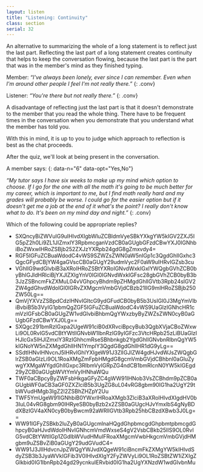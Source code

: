 ```yaml
---
layout: listen
title: "Listening: Continuity"
class: section
serial: 32
---
```

An alternative to summarizing the whole of a long statement is to reflect just the last part. Reflecting the last part of a long statement creates continuity that helps to keep the conversation flowing, because the last part is the part that was in the member's mind as they finished typing.

Member: *“I've always been lonely, ever since I can remember. Even when I'm around other people I feel I'm not really there.”*
{: .conv}

Listener: *“You're there but not really there.”*
{: .conv}

A disadvantage of reflecting just the last part is that it doesn't demonstrate to the member that you read the whole thing. There have to be frequent times in the conversation when you demonstrate that you understand what the member has told you.

With this in mind, it is up to you to judge which approach to reflection is best as the chat proceeds.

After the quiz, we'll look at being present in the conversation.

A member says:
{: data-n="6" data-opt="Yes,No"}

*“My tutor says I have six weeks to make up my mind which option to choose. If I go for the one with all the math it's going to be much better for my career, which is important to me, but I find math really hard and my grades will probably be worse. I could go for the easier option but if it doesn't get me a job at the end of it what's the point? I really don't know what to do. It's been on my mind day and night.”*
{: .conv}

Which of the following could be appropriate replies?

- SXQncyBiZWVuIG9uIHlvdXIgbWluZCBldmVyeSBkYXkgYW5kIGV2ZXJ5IG5pZ2h0Li9ZL1JlZmxlY3RpbmcganVzdCB0aGUgbGFzdCBwYXJ0IGNhbiBoZWxwIHRoZSBjb252ZXJzYXRpb24gdG8gZmxvdy4=
- RGF5IGFuZCBuaWdodC4vWS9SZWZsZWN0aW5nIGp1c3QgdGhlIGxhc3QgcGFydCBjYW4gaGVscCB0aGUgY29udmVyc2F0aW9uIHRvIGZsb3cu
- VGhlIG9wdGlvbiB3aXRoIHRoZSBtYXRoIGNvdWxkIGxlYWQgbGVhZCB0byBhIGJldHRlciBjYXJlZXIgYnV0IGl0IGNvdWxkIGFsc28gbGVhZCB0byB3b3JzZSBncmFkZXMuL04vVGhpcyBhdm9pZHMgdGhlIGVtb3Rpb24sIGV2ZW4gdGhvdWdoIGl0IGRvZXMgcmVmbGVjdCBzb21lIG9mIHRoZSBjb250ZW50Lg==
- QmVjYXVzZSBpdCdzIHNvIGltcG9ydGFudCB0byB5b3UsIGl0J3MgYmVlbiBvbiB5b3VyIG1pbmQgZGF5IGFuZCBuaWdodC4vWS9UaGlzIGNhcHR1cmVzIGFsbCB0aGUgZW1vdGlvbiBhbmQgYWxzbyByZWZsZWN0cyB0aGUgbGFzdCBwYXJ0Lg==
- SXQgc291bmRzIGxpa2UgeW91ciB0dXRvciBpcyBub3QgbXVjaCBoZWxwLi9OL0RvIG5vdCBtYWtlIGNvbW1lbnRzIG9yIGFzc3VtcHRpb25zLiBUaGlzIHJlcGx5IHJlZmxlY3RzIGhhcmRseSBhbnkgb2YgdGhlIGNvbnRlbnQgYW5kIGNoYW5nZXMgdGhlIHN1YmplY3QgdG8gdGhlIHR1dG9yLg==
- SSdtIHNvIHNvcnJ5IHRvIGhlYXIgeW91J3ZlIGJlZW4gdHJvdWJsZWQgbGlrZSB0aGlzLi9OL1RoaXMgZmFpbHMgdG8gcmVmbGVjdCBhbnl0aGluZywgYXMgaWYgdGhlIGxpc3RlbmVyIGRpZG4ndCB1bmRlcnN0YW5kIGEgd29yZCB0aGUgbWVtYmVyIHNhaWQu
- TWF0aCBpcyByZWFsbHkgaGFyZC4gWW91IHNob3VsZCBhdm9pZCB0aGUgbWF0aCB3aGF0ZXZlciB5b3UgZG8uL04vRG8gbm90IG1ha2UgY29tbWVudHMgb3IgZ2l2ZSBhZHZpY2Uu
- TWF5YmUgeW91IGNhbiB0YWxrIHRoaXMgb3ZlciB3aXRoIHlvdXIgdHV0b3IuL04vRG8gbm90IHRyeSB0byBzb2x2ZSB0aGUgcHJvYmxlbS4gNyBDdXBzIGV4aXN0cyB0byBwcm92aWRlIGVtb3Rpb25hbCBzdXBwb3J0Lg==
- WW91IGFyZSBkb2luZyB0aGUgcmlnaHQgdGhpbmcgdGhpbmtpbmcgdGhpcyB0aHJvdWdoIHNvIGNhcmVmdWxseS4gV2VsbCBkb25lIS9OL0RvIG5vdCBtYWtlIGp1ZGdlbWVudHMuIFRoaXMgcmVwbHkgcmVmbGVjdHMgbm9uZSBvZiB0aGUgY29udGVudC4=
- WW91J3JlIHdvcnJpZWQgYWJvdXQgeW91ciBncmFkZXMgYW5kIHlvdSdyZSB3b3JyaWVkIGFib3V0IHlvdXIgY2FyZWVyLi9OL1RoZSBtZW1iZXIgZGlkbid0IG1lbnRpb24gd29ycnkuIERvbid0IG1ha2UgYXNzdW1wdGlvbnMu
